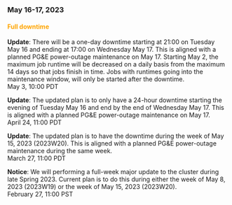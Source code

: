 ### May 16-17, 2023

#### <span style="color: orange;">Full downtime</span>

**Update**: There will be a one-day downtime starting at 21:00 on Tuesday May 16 and ending at 17:00 on Wednesday May 17. This is aligned with a planned PG&E power-outage maintenance on May 17.  Starting May 2, the maximum job runtime will be decreased on a daily basis from the maximum 14 days so that jobs finish in time. Jobs with runtimes going into the maintenance window, will only be started after the downtime.
<br><span class="timestamp">May 3, 10:00 PDT</span>

**Update**: The updated plan is to only have a 24-hour downtime starting the evening of Tuesday May 16 and end by the end of Wednesday May 17. This is aligned with a planned PG&E power-outage maintenance on May 17.
<br><span class="timestamp">April 24, 11:00 PDT</span>

**Update**: The updated plan is to have the downtime during the week of May 15, 2023 (2023W20). This is aligned with a planned PG&E power-outage maintenance during the same week.
<br><span class="timestamp">March 27, 11:00 PDT</span>

**Notice**: We will performing a full-week major update to the cluster during late Spring 2023. Current plan is to do this during either the week of May 8, 2023 (2023W19) or the week of May 15, 2023 (2023W20).
<br><span class="timestamp">February 27, 11:00 PST</span>

<!--
start: 2023-05-16T21:00:00
stop: 2023-05-17T17:00:00
length: 20 hours
severity: under-maintenance
affected: jobs, beegfs, compute, *
reason: scheduled
 -->
